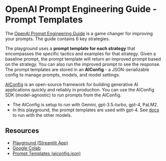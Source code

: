 # OpenAI Prompt Engineering Guide - Prompt Templates

The [OpenAI Prompt Engineering Guide](https://platform.openai.com/docs/guides/prompt-engineering/six-strategies-for-getting-better-results) is a game changer for improving your prompts. The guide contains 6 key strategies.

The playground uses a **prompt template for each strategy** that encompasses the specific tactics and examples for that strategy. Given a baseline prompt, the prompt template will return an improved prompt based on the strategy. You can also run the improved prompt to see the response. The prompt templates are stored in an **AIConfig** - a JSON-serializable config to manage prompts, models, and model settings.

[AIConfig](https://github.com/lastmile-ai/aiconfig) is an open-source framework for building generative AI applications quickly and reliably in production. You can use the AIConfig SDK (model-agnostic) to run prompts from the AIConfig.

* The AIConfig is setup to run with Gemini, gpt-3.5-turbo, gpt-4, PaLM2.
* In this playground, the prompt templates are used with gpt-4. See [docs](https://aiconfig.lastmileai.dev/docs/basics) to run with the other models.

## Resources
* [Playground (Streamlit App)](https://openai-prompt-guide.streamlit.app/)
* [Google Colab](https://colab.research.google.com/drive/15-0MEu6JyFx0hpF88vShjVmt9wOYmTMe#scrollTo=DRxhxoZHD_Ni)
* [Prompt Templates (aiconfig.json)](https://github.com/tanya-rai-lm/streamlit_apps/blob/main/prompt-engineering-guide/openai_prompt_guide.aiconfig.json)
